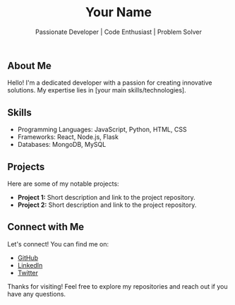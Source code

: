 <title>GitHub Profile</title>
</head>
<body>

  <header>
    <h1>Your Name</h1>
    <p>Passionate Developer | Code Enthusiast | Problem Solver</p>
  </header>

  <section>
    <h2>About Me</h2>
    <p>
      Hello! I'm a dedicated developer with a passion for creating innovative solutions. My expertise
      lies in [your main skills/technologies].
    </p>
  </section>

  <section>
    <h2>Skills</h2>
    <ul>
      <li>Programming Languages: JavaScript, Python, HTML, CSS</li>
      <li>Frameworks: React, Node.js, Flask</li>
      <li>Databases: MongoDB, MySQL</li>
      <!-- Add more as needed -->
    </ul>
  </section>

  <section>
    <h2>Projects</h2>
    <p>Here are some of my notable projects:</p>
    <ul>
      <li>
        <strong>Project 1:</strong> Short description and link to the project repository.
      </li>
      <li>
        <strong>Project 2:</strong> Short description and link to the project repository.
      </li>
      <!-- Add more projects as needed -->
    </ul>
  </section>

  <section>
    <h2>Connect with Me</h2>
    <p>Let's connect! You can find me on:</p>
    <ul>
      <li><a href="https://github.com/yourusername">GitHub</a></li>
      <li><a href="https://linkedin.com/in/yourname">LinkedIn</a></li>
      <li><a href="https://twitter.com/yourhandle">Twitter</a></li>
      <!-- Add more social links as needed -->
    </ul>
  </section>

  <footer>
    <p>Thanks for visiting! Feel free to explore my repositories and reach out if you have any questions.</p>
  </footer>

</body>
</html>
